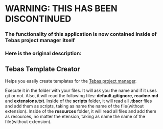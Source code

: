 # WARNING: THIS HAS BEEN DISCONTINUED
### The functionality of this application is now contained inside of Tebas project manager itself
### Here is the original description:

## Tebas Template Creator

Helps you easily create templates for the [Tebas project manager](https://github.com/Dumbelfo08/Tebas).

Execute it in the folder with your files.
It will ask you the name and if it uses git or not. Also, it will read the following files: **default.gitignore**, **readme.md** and **extensions.txt**.
Inside of the **scripts** folder, it will read all **.tbscr** files and add them as scripts, taking as name the name of the file(without extension).
Inside of the **resources** folder, it will read all files and add them as resources, no matter the etension, taking as name the name of the file(without extension).